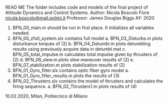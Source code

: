 READ ME
The folder includes code and models of the final project of Attitude Dynamics and Control Systems.
Author: Nicola Boscolo Fiore nicola.boscolo@mail.polimi.it
Professor: James Douglas Biggs
AY: 2020

1. BFN_00_main.m should be run in first place. It initializes all variables needed.
2. BFN_00_zfull_system.slx contains full model
  a. BFN_03_Disturbs.m plots disturbance torques of (2)
  b. BFN_04_Detumbl.m plots detumbling results using previously acquire data in detumbl.mat
  c. BFN_05_total_impulse.m calculates total impulse given by thrusters of (2)
  d. BFN_06_slew.m plots slew maneuver results of (2)
  e. BFN_07_stabilization.m plots stabilization results of (2)
3. BFN_01_Gyro_filter.slx contains optic fiber gyro model
  a. BFN_01_Gyro_filter_results.m plots the results of (3)
4. BFN_02_Thrusters.slx contains the model of thrusters and calculates the firing sequence.
  a. BFN_02_Thrusters1.m plots results of (4)

10.02.2020, Milan, Politecnico di Milano
